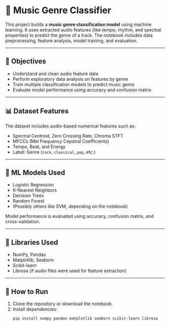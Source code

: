 # 🎵 Music Genre Classifier

This project builds a **music genre classification model** using machine learning. It uses extracted audio features (like tempo, rhythm, and spectral properties) to predict the genre of a track. The notebook includes data preprocessing, feature analysis, model training, and evaluation.

---

## 🧠 Objectives

- Understand and clean audio feature data
- Perform exploratory data analysis on features by genre
- Train multiple classification models to predict music genre
- Evaluate model performance using accuracy and confusion matrix

---

## 📊 Dataset Features

The dataset includes audio-based numerical features such as:

- Spectral Centroid, Zero Crossing Rate, Chroma STFT
- MFCCs (Mel Frequency Cepstral Coefficients)
- Tempo, Beat, and Energy
- Label: Genre (`rock`, `classical`, `pop`, etc.)

---

## 🤖 ML Models Used

- Logistic Regression
- K-Nearest Neighbors
- Decision Trees
- Random Forest
- (Possibly others like SVM, depending on the notebook)

Model performance is evaluated using accuracy, confusion matrix, and cross-validation.

---

## 🧰 Libraries Used

- NumPy, Pandas
- Matplotlib, Seaborn
- Scikit-learn
- Librosa (if audio files were used for feature extraction)


---

## 🚀 How to Run

1. Clone the repository or download the notebook.
2. Install dependencies:
   ```bash
   pip install numpy pandas matplotlib seaborn scikit-learn librosa

